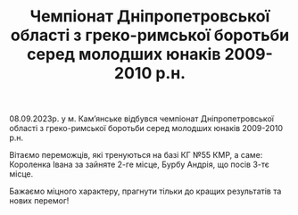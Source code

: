 ﻿---
title: Чемпіонат Дніпропетровської області з греко-римської боротьби серед молодших юнаків 2009-2010 р.н.
---

08.09.2023р. у м. Кам’янське відбувся чемпіонат Дніпропетровської області з греко-римської боротьби серед молодших юнаків 2009-2010 р.н.

Вітаємо переможців, які тренуються на базі КГ №55 КМР, а саме: Короленка Івана за зайняте 2-ге місце, Бурбу Андрія, що посів 3-тє місце.

Бажаємо міцного характеру, прагнути тільки до кращих результатів та нових перемог!

<slideshow />
